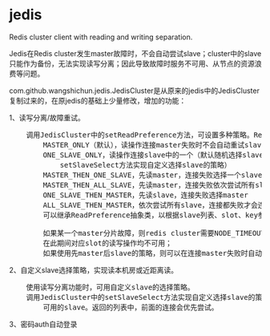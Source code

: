 # jedis
Redis cluster client with reading and writing separation.

Jedis在Redis cluster发生master故障时，不会自动尝试slave；cluster中的slave只能作为备份，无法实现读写分离；因此导致故障时服务不可用、从节点的资源浪费等问题。


com.github.wangshichun.jedis.JedisCluster是从原来的jedis中的JedisCluster复制过来的，在原jedis的基础上少量修改，增加的功能：

1、读写分离/故障重试。
<pre>
    调用JedisCluster中的setReadPreference方法，可设置多种策略。ReadPreference抽象类中定义的策略：
        MASTER_ONLY（默认），读操作连接master失败时不会自动重试slave。
        ONE_SLAVE_ONLY，读操作连接slave中的一个（默认随机选择slave，可通过调用JedisCluster中的
            setSlaveSelect方法实现自定义选择slave的策略）
        MASTER_THEN_ONE_SLAVE，先读master，连接失败选择一个slave，可以解决master故障时读失败的问题
        MASTER_THEN_ALL_SLAVE，先读master，连接失败依次尝试所有slave
        ONE_SLAVE_THEN_MASTER，先读slave，连接失败选择master
        ALL_SLAVE_THEN_MASTER，依次尝试所有slave，连接都失败才会连接master
        可以继承ReadPreference抽象类，以根据slave列表、slot、key参数实现自己的策略。
        
        如果某一个master分片故障，则redis cluster需要NODE_TIMEOUT * N秒才能选举该分片的新master；
        在此期间对应slot的读写操作均不可用；
        如果使用先master后slave的策略，则可以在连接master失败时自动尝试slave，避免读操作不可用。
</pre>

2、自定义slave选择策略，实现读本机房或近距离读。
<pre>
    使用读写分离功能时，可用自定义slave的选择策略。
    调用JedisCluster中的setSlaveSelect方法实现自定义选择slave的策略，根据slave列表、key计算
        可用的slave。返回的列表中，前面的连接会优先尝试。
</pre>

3、密码auth自动登录
